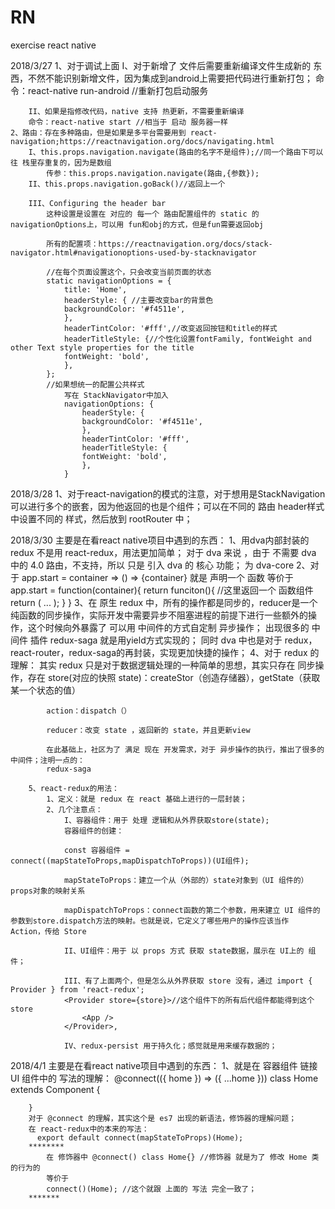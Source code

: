 # RN
exercise react native

2018/3/27
    1、对于调试上面
        I、对于新增了 文件后需要重新编译文件生成新的 东西，不然不能识别新增文件，因为集成到android上需要把代码进行重新打包；
        命令：react-native run-android //重新打包启动服务
        
        II、如果是指修改代码，native 支持 热更新，不需要重新编译
        命令：react-native start //相当于 启动 服务器一样
    2、路由：存在多种路由，但是如果是多平台需要用到 react-navigation;https://reactnavigation.org/docs/navigating.html
        I、this.props.navigation.navigate(路由的名字不是组件);//同一个路由下可以往 栈里存重复的，因为是数组
            传参：this.props.navigation.navigate(路由,{参数});
        II、this.props.navigation.goBack()//返回上一个

        III、Configuring the header bar
            这种设置是设置在 对应的 每一个 路由配置组件的 static 的 navigationOptions上，可以用 fun和obj的方式，但是fun需要返回obj

            所有的配置项：https://reactnavigation.org/docs/stack-navigator.html#navigationoptions-used-by-stacknavigator

            //在每个页面设置这个，只会改变当前页面的状态
            static navigationOptions = {
                title: 'Home',
                headerStyle: { //主要改变bar的背景色
                backgroundColor: '#f4511e',
                },
                headerTintColor: '#fff',//改变返回按钮和title的样式
                headerTitleStyle: {//个性化设置fontFamily, fontWeight and other Text style properties for the title
                fontWeight: 'bold',
                },
            };
            //如果想统一的配置公共样式
                写在 StackNavigator中加入
                navigationOptions: {
                    headerStyle: {
                    backgroundColor: '#f4511e',
                    },
                    headerTintColor: '#fff',
                    headerTitleStyle: {
                    fontWeight: 'bold',
                    },
                }
2018/3/28
    1、对于react-navigation的模式的注意，对于想用是StackNavigation可以进行多个的嵌套，因为他返回的也是个组件；可以在不同的 路由 header样式中设置不同的 样式，然后放到 rootRouter 中；


2018/3/30
    主要是在看react native项目中遇到的东西：
        1、用dva内部封装的 redux 不是用 react-redux，用法更加简单；
            对于 dva 来说 ，由于 不需要 dva 中的 4.0 路由，不支持，所以 只是 引入 dva 的 核心 功能；
                为 dva-core
        2、对于 
        app.start = container => () =>
            <Provider store={store}>
            {container}
            </Provider>
            就是 声明一个 函数 
            等价于  app.start = function(container){
                return funciton(){  //这里返回一个 函数组件
                    return (
                        <Provider store={store}>
                            ...
                        </Provider>
                    );
                }
            }
        3、在 原生 redux 中，所有的操作都是同步的，reducer是一个纯函数的同步操作，实际开发中需要异步不阻塞进程的前提下进行一些额外的操作，这个时候向外暴露了 可以用 中间件的方式自定制 异步操作；
        出现很多的 中间件 插件
        redux-saga 就是用yield方式实现的；
        同时 dva 中也是对于 redux，react-router，redux-saga的再封装，实现更加快捷的操作；
        4、对于 redux 的理解：
            其实 redux 只是对于数据逻辑处理的一种简单的思想，其实只存在 同步操作，存在 
            store(对应的快照 state)：createStor（创造存储器），getState（获取某一个状态的值）

            action：dispatch（）

            reducer：改变 state ，返回新的 state，并且更新view

            在此基础上，社区为了 满足 现在 开发需求，对于 异步操作的执行，推出了很多的 中间件；注明一点的：
            redux-saga

        5、react-redux的用法：
            1、定义：就是 redux 在 react 基础上进行的一层封装；
            2、几个注意点：
                I、容器组件：用于 处理 逻辑和从外界获取store(state);
                容器组件的创建：

                const 容器组件 = connect((mapStateToProps,mapDispatchToProps))(UI组件);

                mapStateToProps：建立一个从（外部的）state对象到（UI 组件的）props对象的映射关系

                mapDispatchToProps：connect函数的第二个参数，用来建立 UI 组件的参数到store.dispatch方法的映射。也就是说，它定义了哪些用户的操作应该当作 Action，传给 Store

                II、UI组件：用于 以 props 方式 获取 state数据，展示在 UI上的 组件；

                III、有了上面两个，但是怎么从外界获取 store 没有，通过 import { Provider } from 'react-redux';
                <Provider store={store}>//这个组件下的所有后代组件都能得到这个 store
                    <App />
                </Provider>,

                IV、redux-persist 用于持久化；感觉就是用来缓存数据的；
            
2018/4/1
    主要是在看react native项目中遇到的东西：
    1、就是在 容器组件 链接 UI 组件中的 写法的理解：
        @connect(({ home }) => ({ ...home }))
        class Home extends Component {
            
        }
        对于 @connect 的理解，其实这个是 es7 出现的新语法，修饰器的理解问题；
        在 react-redux中的本来的写法：
          export default connect(mapStateToProps)(Home);
        ********
            在 修饰器中 @connect() class Home{} //修饰器 就是为了 修改 Home 类的行为的
            等价于
            connect()(Home); //这个就跟 上面的 写法 完全一致了；
        *******